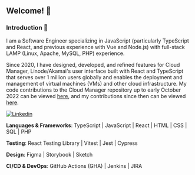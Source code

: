 ## Welcome! 👋

### Introduction 🤝
I am a Software Engineer specializing in JavaScript (particularly TypeScript and React, and previous experience with Vue and Node.js) with full-stack LAMP (Linux, Apache, MySQL, PHP) experience.

Since 2020, I have designed, developed, and refined features for Cloud Manager, Linode/Akamai's user interface built with React and TypeScript that serves over 1 million users globally and enables the deployment and management of virtual machines (VMs) and other cloud infrastructure. My code contributions to the Cloud Manager repository up to early October 2022 can be viewed [here](https://github.com/linode/manager/pulls?q=is%3Apr+author%3ADevDW+is%3Aclosed), and my contributions since then can be viewed [here](https://github.com/linode/manager/pulls?q=is%3Apr+author%3Adwiley-akamai+is%3Aclosed).

[![Linkedin](https://img.shields.io/badge/LinkedIn-0077B5?style=for-the-badge&logo=linkedin&logoColor=white)](https://www.linkedin.com/in/dajahiwiley/)

**Languages & Frameworks**: TypeScript | JavaScript | React | HTML | CSS | SQL | PHP

**Testing**: React Testing Library | Vitest | Jest | Cypress

**Design**: Figma | Storybook | Sketch

**CI/CD & DevOps**: GitHub Actions (GHA) | Jenkins | JIRA

<!--
**DevDW/DevDW** is a ✨ _special_ ✨ repository because its `README.md` (this file) appears on your GitHub profile.

Here are some ideas to get you started:

- 🔭 I’m currently working on ...
- 🌱 I’m currently learning ...
- 👯 I’m looking to collaborate on ...
- 🤔 I’m looking for help with ...
- 💬 Ask me about ...
- 📫 How to reach me: ...
- 😄 Pronouns: ...
- ⚡ Fun fact: ...
-->
